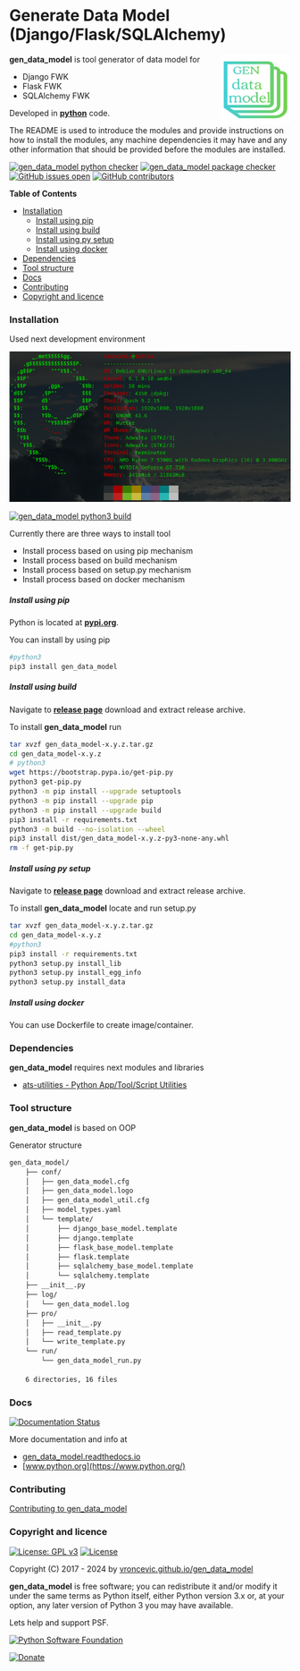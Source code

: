 # Generate Data Model (Django/Flask/SQLAlchemy)

<img align="right" src="https://raw.githubusercontent.com/vroncevic/gen_data_model/dev/docs/gen_data_model_logo.png" width="25%">

**gen_data_model** is tool generator of data model for

* Django FWK
* Flask FWK
* SQLAlchemy FWK

Developed in **[python](https://www.python.org/)** code.

The README is used to introduce the modules and provide instructions on
how to install the modules, any machine dependencies it may have and any
other information that should be provided before the modules are installed.

[![gen_data_model python checker](https://github.com/vroncevic/gen_data_model/actions/workflows/gen_data_model_python_checker.yml/badge.svg)](https://github.com/vroncevic/gen_data_model/actions/workflows/gen_data_model_python_checker.yml) [![gen_data_model package checker](https://github.com/vroncevic/gen_data_model/actions/workflows/gen_data_model_package_checker.yml/badge.svg)](https://github.com/vroncevic/gen_data_model/actions/workflows/gen_data_model_package.yml) [![GitHub issues open](https://img.shields.io/github/issues/vroncevic/gen_data_model.svg)](https://github.com/vroncevic/gen_data_model/issues) [![GitHub contributors](https://img.shields.io/github/contributors/vroncevic/gen_data_model.svg)](https://github.com/vroncevic/gen_data_model/graphs/contributors)

<!-- START doctoc generated TOC please keep comment here to allow auto update -->
<!-- DON'T EDIT THIS SECTION, INSTEAD RE-RUN doctoc TO UPDATE -->
**Table of Contents**

- [Installation](#installation)
    - [Install using pip](#install-using-pip)
    - [Install using build](#install-using-build)
    - [Install using py setup](#install-using-py-setup)
    - [Install using docker](#install-using-docker)
- [Dependencies](#dependencies)
- [Tool structure](#tool-structure)
- [Docs](#docs)
- [Contributing](#contributing)
- [Copyright and licence](#copyright-and-licence)

<!-- END doctoc generated TOC please keep comment here to allow auto update -->

### Installation

Used next development environment

![debian linux os](https://raw.githubusercontent.com/vroncevic/gen_data_model/dev/docs/debtux.png)

[![gen_data_model python3 build](https://github.com/vroncevic/gen_data_model/actions/workflows/gen_data_model_python3_build.yml/badge.svg)](https://github.com/vroncevic/gen_data_model/actions/workflows/gen_data_model_python3_build.yml)

Currently there are three ways to install tool
* Install process based on using pip mechanism
* Install process based on build mechanism
* Install process based on setup.py mechanism
* Install process based on docker mechanism

##### Install using pip

Python is located at **[pypi.org](https://pypi.org/project/gen_data_model/)**.

You can install by using pip

```bash
#python3
pip3 install gen_data_model
```

##### Install using build

Navigate to **[release page](https://github.com/vroncevic/gen_data_model/releases)** download and extract release archive.

To install **gen_data_model** run

```bash
tar xvzf gen_data_model-x.y.z.tar.gz
cd gen_data_model-x.y.z
# python3
wget https://bootstrap.pypa.io/get-pip.py
python3 get-pip.py 
python3 -m pip install --upgrade setuptools
python3 -m pip install --upgrade pip
python3 -m pip install --upgrade build
pip3 install -r requirements.txt
python3 -m build --no-isolation --wheel
pip3 install dist/gen_data_model-x.y.z-py3-none-any.whl
rm -f get-pip.py
```

##### Install using py setup

Navigate to **[release page](https://github.com/vroncevic/gen_data_model/releases)** download and extract release archive.

To install **gen_data_model** locate and run setup.py

```bash
tar xvzf gen_data_model-x.y.z.tar.gz
cd gen_data_model-x.y.z
#python3
pip3 install -r requirements.txt
python3 setup.py install_lib
python3 setup.py install_egg_info
python3 setup.py install_data
```

##### Install using docker

You can use Dockerfile to create image/container.

### Dependencies

**gen_data_model** requires next modules and libraries

* [ats-utilities - Python App/Tool/Script Utilities](https://vroncevic.github.io/gen_data_model)

### Tool structure

**gen_data_model** is based on OOP

Generator structure

```bash
gen_data_model/
    ├── conf/
    │   ├── gen_data_model.cfg
    │   ├── gen_data_model.logo
    │   ├── gen_data_model_util.cfg
    │   ├── model_types.yaml
    │   └── template/
    │       ├── django_base_model.template
    │       ├── django.template
    │       ├── flask_base_model.template
    │       ├── flask.template
    │       ├── sqlalchemy_base_model.template
    │       └── sqlalchemy.template
    ├── __init__.py
    ├── log/
    │   └── gen_data_model.log
    ├── pro/
    │   ├── __init__.py
    │   ├── read_template.py
    │   └── write_template.py
    └── run/
        └── gen_data_model_run.py
    
    6 directories, 16 files
```

### Docs

[![Documentation Status](https://readthedocs.org/projects/gen_data_model/badge/?version=latest)](https://gen-data-model.readthedocs.io/projects/gen_data_model/en/latest/?badge=latest)

More documentation and info at

* [gen_data_model.readthedocs.io](https://gen-data-model.readthedocs.io/en/latest/)
* [www.python.org](https://www.python.org/)

### Contributing

[Contributing to gen_data_model](CONTRIBUTING.md)

### Copyright and licence

[![License: GPL v3](https://img.shields.io/badge/License-GPLv3-blue.svg)](https://www.gnu.org/licenses/gpl-3.0) [![License](https://img.shields.io/badge/License-Apache%202.0-blue.svg)](https://opensource.org/licenses/Apache-2.0)

Copyright (C) 2017 - 2024 by [vroncevic.github.io/gen_data_model](https://vroncevic.github.io/gen_data_model/)

**gen_data_model** is free software; you can redistribute it and/or modify
it under the same terms as Python itself, either Python version 3.x or,
at your option, any later version of Python 3 you may have available.

Lets help and support PSF.

[![Python Software Foundation](https://raw.githubusercontent.com/vroncevic/gen_data_model/dev/docs/psf-logo-alpha.png)](https://www.python.org/psf/)

[![Donate](https://www.paypalobjects.com/en_US/i/btn/btn_donateCC_LG.gif)](https://www.python.org/psf/donations/)
